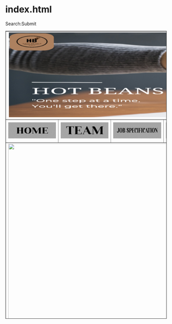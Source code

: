 # index.html
<!doctype html>
<html>
<head>
<meta charset="utf-8">
<title>WEBSITE</title>
</head>

<body>
 
 <table width="1436" height="897" border="1">
  <tbody>
    <tr>
      <th height="236" colspan="5" scope="col"><img src="BANNER.png" width="1422" height="264" alt=""/></th>
    </tr>
    <tr>
      <td width="156" height="56"><a href="HOME.html"><img src="HOME.png" width="153" height="50" alt=""/></a></td>
      <td width="156"><a href="TEAM 1.html"><img src="team.png" width="153" height="50" alt=""/></a></td>
      <td width="156"><a href="job.html"><img src="job.png" width="153" height="50" alt=""/></a></td>
      <td width="516"><img src="ABOUT US.png" width="153" height="50" alt=""/></td>
      <td width="418">                     <p>
        <label for="search2">Search:</label>
        <input name="search2" type="search" id="search2" size="50">
      </p></td>
		<form action="/search" method="get">
Search:Submit
      </form>
    </tr>
    <tr>
      <td height="537" colspan="5"><img src="file://///pl-file-1.students.ncclondon.ac.uk/Students/19141916/Desktop/propeties/Picture1.png" width="1426" height="557" alt=""/></td>
    </tr>
  </tbody>
</table>
</body>
</html>
